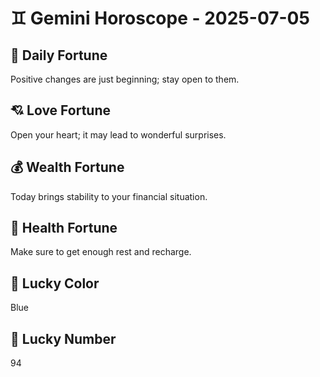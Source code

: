 # ♊ Gemini Horoscope - 2025-07-05

## 🎯 Daily Fortune

Positive changes are just beginning; stay open to them.

## 💘 Love Fortune

Open your heart; it may lead to wonderful surprises.

## 💰 Wealth Fortune

Today brings stability to your financial situation.

## 🌱 Health Fortune

Make sure to get enough rest and recharge.

## 🎨 Lucky Color

Blue

## 🔢 Lucky Number

94

